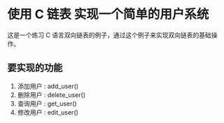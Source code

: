# 使用 C 链表 实现一个简单的用户系统

这是一个练习 C 语言双向链表的例子，通过这个例子来实现双向链表的基础操作。

## 要实现的功能

1. 添加用户 : add_user()
2. 删除用户 : delete_user()
3. 查询用户 : get_user()
4. 修改用户 : edit_user()

